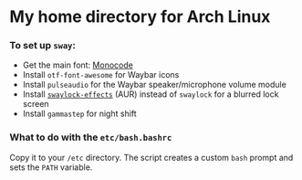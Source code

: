 # My home directory for Arch Linux

### To set up `sway`:

- Get the main font: [Monocode](https://github.com/aaronmbos/monocode)
- Install `otf-font-awesome` for Waybar icons
- Install `pulseaudio` for the Waybar speaker/microphone volume module
- Install [`swaylock-effects`](https://github.com/mortie/swaylock-effects) (AUR) instead of `swaylock` for a blurred lock screen
- Install `gammastep` for night shift

### What to do with the `etc/bash.bashrc`

Copy it to your `/etc` directory. The script creates a custom `bash` prompt and sets the `PATH` variable.
